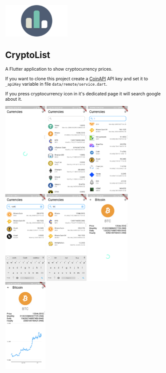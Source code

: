 <img src="images/logo.png" alt="list page loading" height="100" />

# CryptoList

A Flutter application to show cryptocurrency prices.

If you want to clone this project create a [CoinAPI](https://rest.coinapi.io) API key and set it to `_apiKey` variable in file `data/remote/service.dart`.

If you press cryptocurrency icon in it's dedicated page it will search google about it.

<img src="images/list_page_loading.png" alt="list page loading" width="128" />
<img src="images/list_page_1.png" alt="list page 1" width="128" />
<img src="images/list_page_2.png" alt="list page 2" width="128" />
<img src="images/list_page_filter_1.png" alt="list page filter 1" width="128" />
<img src="images/list_page_filter_2.png" alt="list page filter 2" width="128" />
<img src="images/crypto_page_loading.png" alt="crypto page loading" width="128" />
<img src="images/crypto_page.png" alt="crypto page" width="128" />
